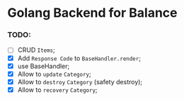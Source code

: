 # Golang Backend for Balance

### TODO:
- [ ] CRUD `Items`;
- [x] Add `Response Code` to `BaseHandler.render`;
- [x] use BaseHandler;
- [x] Allow to `update` `Category`;
- [x] Allow to `destroy` `Category` (safety destroy);
- [x] Allow to `recovery` `Category`;
